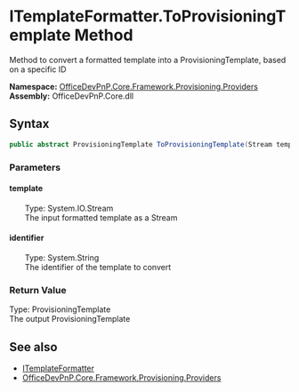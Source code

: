 # ITemplateFormatter.ToProvisioningTemplate Method  
 Method to convert a formatted template into a ProvisioningTemplate, based on a specific ID   

**Namespace:** [OfficeDevPnP.Core.Framework.Provisioning.Providers](OfficeDevPnP.Core.Framework.Provisioning.Providers.md)  
**Assembly:** OfficeDevPnP.Core.dll  
## Syntax
```C#
public abstract ProvisioningTemplate ToProvisioningTemplate(Stream template, String identifier)
```
### Parameters
#### template  
&emsp;&emsp;Type: System.IO.Stream  
&emsp;&emsp;The input formatted template as a Stream  

  

#### identifier  
&emsp;&emsp;Type: System.String  
&emsp;&emsp;The identifier of the template to convert  

  

### Return Value
Type: ProvisioningTemplate  
The output ProvisioningTemplate  


## See also
- [ITemplateFormatter](OfficeDevPnP.Core.Framework.Provisioning.Providers.ITemplateFormatter.md) 
- [OfficeDevPnP.Core.Framework.Provisioning.Providers](OfficeDevPnP.Core.Framework.Provisioning.Providers.md) 
